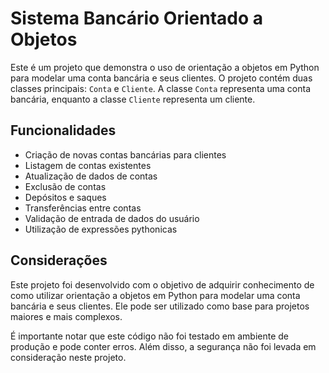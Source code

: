 <h1>Sistema Bancário Orientado a Objetos</h1>

<p>Este é um projeto que demonstra o uso de orientação a objetos em Python para modelar uma conta bancária e seus clientes. O projeto contém duas classes principais: <code>Conta</code> e <code>Cliente</code>. A classe <code>Conta</code> representa uma conta bancária, enquanto a classe <code>Cliente</code> representa um cliente.</p>

<h2>Funcionalidades</h2>
<ul><li>Criação de novas contas bancárias para clientes</li><li>Listagem de contas existentes</li><li>Atualização de dados de contas</li><li>Exclusão de contas</li><li>Depósitos e saques</li><li>Transferências entre contas</li><li>Validação de entrada de dados do usuário</li><li>Utilização de expressões pythonicas</li></ul>

<h2>Considerações</h2>
<p>Este projeto foi desenvolvido com o objetivo de adquirir conhecimento de como utilizar orientação a objetos em Python para modelar uma conta bancária e seus clientes. Ele pode ser utilizado como base para projetos maiores e mais complexos.</p>
<p>É importante notar que este código não foi testado em ambiente de produção e pode conter erros. Além disso, a segurança não foi levada em consideração neste projeto.</p>
